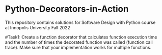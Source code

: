 # Python-Decorators-in-Action
This repository contains solutions for Software Design with Python course at Innopolis University Fall 2022

#Task1: 
Create a function decorator that calculates function execution time and the number of times the decorated function was called (function call trace). Make sure that your implementation works for multiple functions.
